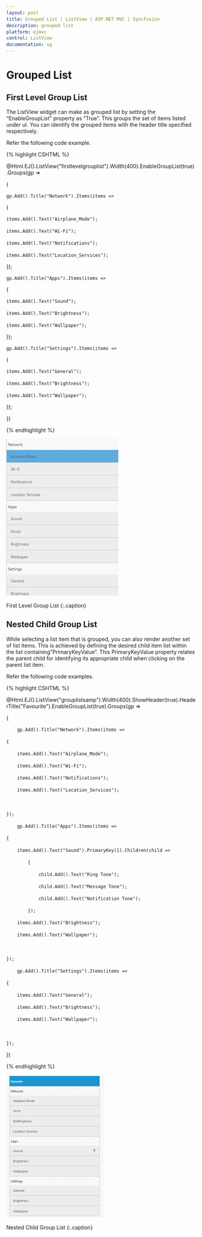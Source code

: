 ```yaml
---
layout: post
title: Grouped List | ListView | ASP.NET MVC | Syncfusion
description: grouped list
platform: ejmvc
control: ListView
documentation: ug
---
```


# Grouped List

## First Level Group List

The ListView widget can make as grouped list by setting the “EnableGroupList” property as “True”. This groups the set of items listed under ul. You can identify the grouped items with the header title specified respectively.

Refer the following code example.



 {% highlight CSHTML %}

@Html.EJ().ListView("firstlevelgrouplist").Width(400).EnableGroupList(true).Groups(gp =>

{

	gp.Add().Title("Network").Items(items =>

{

	items.Add().Text("Airplane_Mode");

	items.Add().Text("Wi-Fi");

	items.Add().Text("Notifications");

	items.Add().Text("Location_Services");



});

	gp.Add().Title("Apps").Items(items =>

{

	items.Add().Text("Sound");

	items.Add().Text("Brightness");

	items.Add().Text("Wallpaper");



});

	gp.Add().Title("Settings").Items(items =>

{

	items.Add().Text("General");

	items.Add().Text("Brightness");

	items.Add().Text("Wallpaper");



});



})

{% endhighlight %}



![](Grouped-List_images/Grouped-List_img1.png)

First Level Group List
{:.caption}

## Nested Child Group List

While selecting a list item that is grouped, you can also render another set of list items. This is achieved by defining the desired child item list within the list containing”PrimaryKeyValue”. This PrimaryKeyValue property relates the parent child for identifying its appropriate child when clicking on the parent list item.

Refer the following code examples.



{% highlight CSHTML %}

@Html.EJ().ListView("grouplistsamp").Width(400).ShowHeader(true).HeaderTitle("Favourite").EnableGroupList(true).Groups(gp =>

{

		gp.Add().Title("Network").Items(items =>

	{

		items.Add().Text("Airplane_Mode");

		items.Add().Text("Wi-Fi");

		items.Add().Text("Notifications");

		items.Add().Text("Location_Services");



	});

		gp.Add().Title("Apps").Items(items =>

	{

		items.Add().Text("Sound").PrimaryKey(1).Children(child =>

			{

				child.Add().Text("Ring Tone");

				child.Add().Text("Message Tone");

				child.Add().Text("Notification Tone");

			});

		items.Add().Text("Brightness");

		items.Add().Text("Wallpaper");



	});

		gp.Add().Title("Settings").Items(items =>

	{

		items.Add().Text("General");

		items.Add().Text("Brightness");

		items.Add().Text("Wallpaper");



	});

})


{% endhighlight %}



![](Grouped-List_images/Grouped-List_img2.png)

Nested Child Group List
{:.caption}

